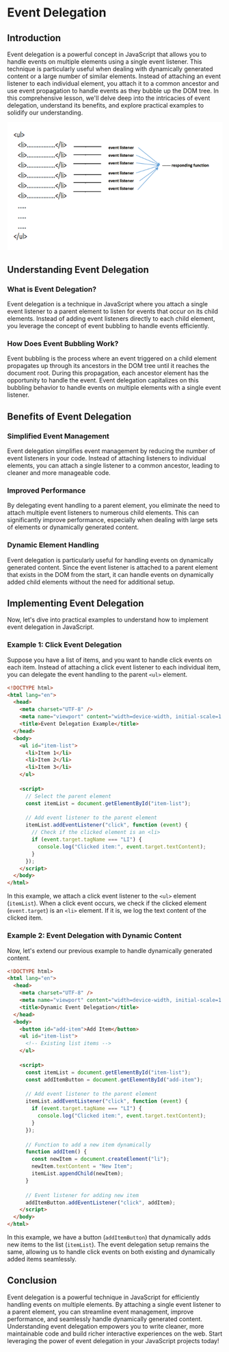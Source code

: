 # Event Delegation

## Introduction

Event delegation is a powerful concept in JavaScript that allows you to handle events on multiple elements using a single event listener. This technique is particularly useful when dealing with dynamically generated content or a large number of similar elements. Instead of attaching an event listener to each individual element, you attach it to a common ancestor and use event propagation to handle events as they bubble up the DOM tree. In this comprehensive lesson, we'll delve deep into the intricacies of event delegation, understand its benefits, and explore practical examples to solidify our understanding.

![Events](../Images/event.png)

## Understanding Event Delegation

### What is Event Delegation?

Event delegation is a technique in JavaScript where you attach a single event listener to a parent element to listen for events that occur on its child elements. Instead of adding event listeners directly to each child element, you leverage the concept of event bubbling to handle events efficiently.

### How Does Event Bubbling Work?

Event bubbling is the process where an event triggered on a child element propagates up through its ancestors in the DOM tree until it reaches the document root. During this propagation, each ancestor element has the opportunity to handle the event. Event delegation capitalizes on this bubbling behavior to handle events on multiple elements with a single event listener.

## Benefits of Event Delegation

### Simplified Event Management

Event delegation simplifies event management by reducing the number of event listeners in your code. Instead of attaching listeners to individual elements, you can attach a single listener to a common ancestor, leading to cleaner and more manageable code.

### Improved Performance

By delegating event handling to a parent element, you eliminate the need to attach multiple event listeners to numerous child elements. This can significantly improve performance, especially when dealing with large sets of elements or dynamically generated content.

### Dynamic Element Handling

Event delegation is particularly useful for handling events on dynamically generated content. Since the event listener is attached to a parent element that exists in the DOM from the start, it can handle events on dynamically added child elements without the need for additional setup.

## Implementing Event Delegation

Now, let's dive into practical examples to understand how to implement event delegation in JavaScript.

### Example 1: Click Event Delegation

Suppose you have a list of items, and you want to handle click events on each item. Instead of attaching a click event listener to each individual item, you can delegate the event handling to the parent `<ul>` element.

```html
<!DOCTYPE html>
<html lang="en">
  <head>
    <meta charset="UTF-8" />
    <meta name="viewport" content="width=device-width, initial-scale=1.0" />
    <title>Event Delegation Example</title>
  </head>
  <body>
    <ul id="item-list">
      <li>Item 1</li>
      <li>Item 2</li>
      <li>Item 3</li>
    </ul>

    <script>
      // Select the parent element
      const itemList = document.getElementById("item-list");

      // Add event listener to the parent element
      itemList.addEventListener("click", function (event) {
        // Check if the clicked element is an <li>
        if (event.target.tagName === "LI") {
          console.log("Clicked item:", event.target.textContent);
        }
      });
    </script>
  </body>
</html>
```

In this example, we attach a click event listener to the `<ul>` element (`itemList`). When a click event occurs, we check if the clicked element (`event.target`) is an `<li>` element. If it is, we log the text content of the clicked item.

### Example 2: Event Delegation with Dynamic Content

Now, let's extend our previous example to handle dynamically generated content.

```html
<!DOCTYPE html>
<html lang="en">
  <head>
    <meta charset="UTF-8" />
    <meta name="viewport" content="width=device-width, initial-scale=1.0" />
    <title>Dynamic Event Delegation</title>
  </head>
  <body>
    <button id="add-item">Add Item</button>
    <ul id="item-list">
      <!-- Existing list items -->
    </ul>

    <script>
      const itemList = document.getElementById("item-list");
      const addItemButton = document.getElementById("add-item");

      // Add event listener to the parent element
      itemList.addEventListener("click", function (event) {
        if (event.target.tagName === "LI") {
          console.log("Clicked item:", event.target.textContent);
        }
      });

      // Function to add a new item dynamically
      function addItem() {
        const newItem = document.createElement("li");
        newItem.textContent = "New Item";
        itemList.appendChild(newItem);
      }

      // Event listener for adding new item
      addItemButton.addEventListener("click", addItem);
    </script>
  </body>
</html>
```

In this example, we have a button (`addItemButton`) that dynamically adds new items to the list (`itemList`). The event delegation setup remains the same, allowing us to handle click events on both existing and dynamically added items seamlessly.

## Conclusion

Event delegation is a powerful technique in JavaScript for efficiently handling events on multiple elements. By attaching a single event listener to a parent element, you can streamline event management, improve performance, and seamlessly handle dynamically generated content. Understanding event delegation empowers you to write cleaner, more maintainable code and build richer interactive experiences on the web. Start leveraging the power of event delegation in your JavaScript projects today!
